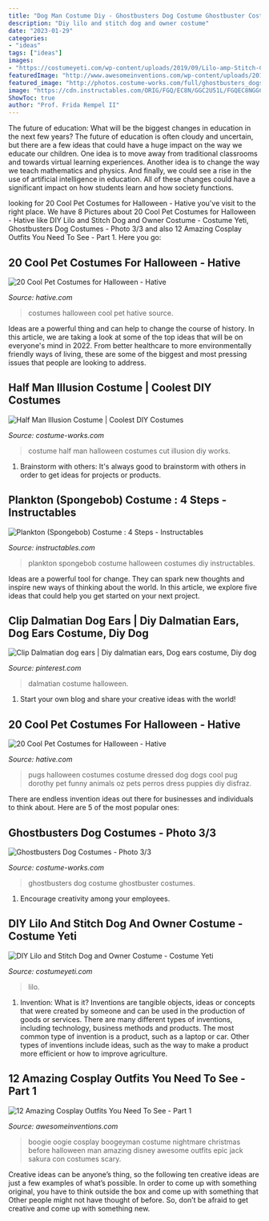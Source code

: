```yaml
---
title: "Dog Man Costume Diy - Ghostbusters Dog Costume Ghostbuster Costumes"
description: "Diy lilo and stitch dog and owner costume"
date: "2023-01-29"
categories:
- "ideas"
tags: ["ideas"]
images:
- "https://costumeyeti.com/wp-content/uploads/2019/09/Lilo-amp-Stitch-Costume-1-768x1075.jpg"
featuredImage: "http://www.awesomeinventions.com/wp-content/uploads/2016/05/cosplay-oogie-boogie.jpg"
featured_image: "http://photos.costume-works.com/full/ghostbusters_dogs2.jpg"
image: "https://cdn.instructables.com/ORIG/FGQ/EC8N/GGC2U51L/FGQEC8NGGC2U51L.jpg?frame=1"
ShowToc: true
author: "Prof. Frida Rempel II"
---
```



The future of education: What will be the biggest changes in education in the next few years?
The future of education is often cloudy and uncertain, but there are a few ideas that could have a huge impact on the way we educate our children. One idea is to move away from traditional classrooms and towards virtual learning experiences. Another idea is to change the way we teach mathematics and physics. And finally, we could see a rise in the use of artificial intelligence in education. All of these changes could have a significant impact on how students learn and how society functions.

	

		
looking for 20 Cool Pet Costumes for Halloween - Hative you've visit to the right place. We have 8 Pictures about 20 Cool Pet Costumes for Halloween - Hative like DIY Lilo and Stitch Dog and Owner Costume - Costume Yeti, Ghostbusters Dog Costumes - Photo 3/3 and also 12 Amazing Cosplay Outfits You Need To See - Part 1. Here you go:
		
    
## 20 Cool Pet Costumes For Halloween - Hative

<img loading=lazy src="https://hative.com/wp-content/uploads/2014/10/cool-pet-costumes/14-cool-pet-costumes.jpg" onerror="this.onerror=null;this.src='https://tse4.mm.bing.net/th?id=OIP.uuFIlYV26IvA1XalVL0-wQHaKw&amp;pid=15.1';" alt="20 Cool Pet Costumes for Halloween - Hative">

_Source: hative.com_

>costumes halloween cool pet hative source. 

	

Ideas are a powerful thing and can help to change the course of history. In this article, we are taking a look at some of the top ideas that will be on everyone's mind in 2022. From better healthcare to more environmentally friendly ways of living, these are some of the biggest and most pressing issues that people are looking to address.

    
## Half Man Illusion Costume | Coolest DIY Costumes

<img loading=lazy src="https://photos.costume-works.com/full/half_man.jpg" onerror="this.onerror=null;this.src='https://tse1.mm.bing.net/th?id=OIP.lWPCM6S-P7HM1xaxVc5_0QHaK_&amp;pid=15.1';" alt="Half Man Illusion Costume | Coolest DIY Costumes">

_Source: costume-works.com_

>costume half man halloween costumes cut illusion diy works. 

	

1. Brainstorm with others: It's always good to brainstorm with others in order to get ideas for projects or products.

    
## Plankton (Spongebob) Costume : 4 Steps - Instructables

<img loading=lazy src="https://cdn.instructables.com/ORIG/FGQ/EC8N/GGC2U51L/FGQEC8NGGC2U51L.jpg?frame=1" onerror="this.onerror=null;this.src='https://tse4.mm.bing.net/th?id=OIP.QouiBQvOl584SGg7Y5NdSgHaJ4&amp;pid=15.1';" alt="Plankton (Spongebob) Costume : 4 Steps - Instructables">

_Source: instructables.com_

>plankton spongebob costume halloween costumes diy instructables. 

	

Ideas are a powerful tool for change. They can spark new thoughts and inspire new ways of thinking about the world. In this article, we explore five ideas that could help you get started on your next project.

    
## Clip Dalmatian Dog Ears | Diy Dalmatian Ears, Dog Ears Costume, Diy Dog

<img loading=lazy src="https://i.pinimg.com/736x/aa/d7/9d/aad79dec1392b45278b527ba84f4dd22--dalmatian-dogs-dalmatians.jpg" onerror="this.onerror=null;this.src='https://tse1.mm.bing.net/th?id=OIP.1REbBvfRmYR8TcBTCDKbEQHaJ3&amp;pid=15.1';" alt="Clip Dalmatian dog ears | Diy dalmatian ears, Dog ears costume, Diy dog">

_Source: pinterest.com_

>dalmatian costume halloween. 

	

1. Start your own blog and share your creative ideas with the world!

    
## 20 Cool Pet Costumes For Halloween - Hative

<img loading=lazy src="https://hative.com/wp-content/uploads/2014/10/cool-pet-costumes/8-cool-pet-costumes.jpg" onerror="this.onerror=null;this.src='https://tse1.mm.bing.net/th?id=OIP.jHYp8xgudz15zrpFUzLADAHaKD&amp;pid=15.1';" alt="20 Cool Pet Costumes for Halloween - Hative">

_Source: hative.com_

>pugs halloween costumes costume dressed dog dogs cool pug dorothy pet funny animals oz pets perros dress puppies diy disfraz. 

	

There are endless invention ideas out there for businesses and individuals to think about. Here are 5 of the most popular ones:

    
## Ghostbusters Dog Costumes - Photo 3/3

<img loading=lazy src="http://photos.costume-works.com/full/ghostbusters_dogs2.jpg" onerror="this.onerror=null;this.src='https://tse2.mm.bing.net/th?id=OIP.LW0yocXFhNrFpjZJs7yUIADhEs&amp;pid=15.1';" alt="Ghostbusters Dog Costumes - Photo 3/3">

_Source: costume-works.com_

>ghostbusters dog costume ghostbuster costumes. 

	

1. Encourage creativity among your employees.

    
## DIY Lilo And Stitch Dog And Owner Costume - Costume Yeti

<img loading=lazy src="https://costumeyeti.com/wp-content/uploads/2019/09/Lilo-amp-Stitch-Costume-1-768x1075.jpg" onerror="this.onerror=null;this.src='https://tse3.mm.bing.net/th?id=OIP.jNmGLFo_LAp23nlsmW9XnAHaKX&amp;pid=15.1';" alt="DIY Lilo and Stitch Dog and Owner Costume - Costume Yeti">

_Source: costumeyeti.com_

>lilo. 

	

1. Invention: What is it?
Inventions are tangible objects, ideas or concepts that were created by someone and can be used in the production of goods or services. There are many different types of inventions, including technology, business methods and products. The most common type of invention is a product, such as a laptop or car. Other types of inventions include ideas, such as the way to make a product more efficient or how to improve agriculture.

    
## 12 Amazing Cosplay Outfits You Need To See - Part 1

<img loading=lazy src="http://www.awesomeinventions.com/wp-content/uploads/2016/05/cosplay-oogie-boogie.jpg" onerror="this.onerror=null;this.src='https://tse2.mm.bing.net/th?id=OIP.gCueZ0gu9QQiwnBT-oFhJwHaLH&amp;pid=15.1';" alt="12 Amazing Cosplay Outfits You Need To See - Part 1">

_Source: awesomeinventions.com_

>boogie oogie cosplay boogeyman costume nightmare christmas before halloween man amazing disney awesome outfits epic jack sakura con costumes scary. 

	

Creative ideas can be anyone’s thing, so the following ten creative ideas are just a few examples of what’s possible. In order to come up with something original, you have to think outside the box and come up with something that Other people might not have thought of before. So, don’t be afraid to get creative and come up with something new.

